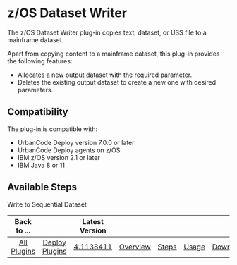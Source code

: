 # z/OS Dataset Writer


The z/OS Dataset Writer plug-in copies text, dataset, or USS file to a mainframe dataset.

Apart from copying content to a mainframe dataset, this plug-in provides the following features:

* Allocates a new output dataset with the required parameter.
* Deletes the existing output dataset to create a new one with desired parameters.

## Compatibility

The plug-in is compatible with:

* UrbanCode Deploy version 7.0.0 or later
* UrbanCode Deploy agents on z/OS
* IBM z/OS version 2.1 or later
* IBM Java 8 or 11

## Available Steps

Write to Sequential Dataset

|          Back to ...          |                                |                                                                   Latest Version                                                                    |||||
|:-----------------------------:|:------------------------------:|:---------------------------------------------------------------------------------------------------------------------------------------------------:| :---: | :---: | :---: | :---: |
| [All Plugins](../../index.md) | [Deploy Plugins](../README.md) | [4.1138411](https://raw.githubusercontent.com/UrbanCode/IBM-UCD-PLUGINS/main/files/zos-dataset-writer/ucd-plugins-zos-dataset-writer-4.1138411.zip) |[Overview](overview.md)|[Steps](steps.md)|[Usage](usage.md)|[Downloads](downloads.md)|
